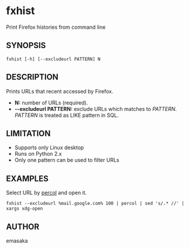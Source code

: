 # fxhist

Print Firefox histories from command line

## SYNOPSIS

    fxhist [-h] [--excludeurl PATTERN] N

## DESCRIPTION

Prints URLs that recent accessed by Firefox.

* __N:__ number of URLs (required).
* __--excludeurl PATTERN:__ exclude URLs which matches to _PATTERN_.
  _PATTERN_ is treated as LIKE pattern in SQL.

## LIMITATION

* Supports only Linux desktop
* Runs on Python 2.x
* Only one pattern can be used to filter URLs

## EXAMPLES

Select URL by [percol](https://github.com/mooz/percol) and open it.

    fxhist --excludeurl %mail.google.com% 100 | percol | sed 's/.* //' | xargs xdg-open

## AUTHOR

emasaka
